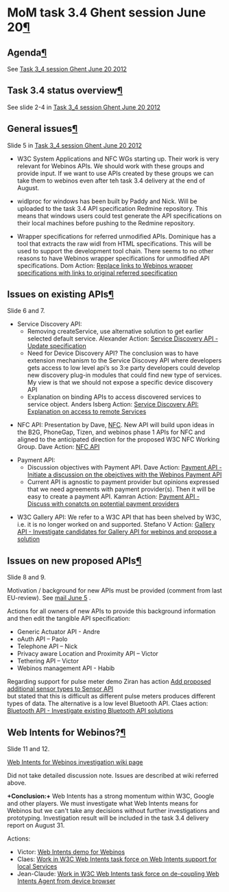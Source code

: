 MoM task 3.4 Ghent session June 20[¶](#MoM-task-34-Ghent-session-June-20)
=========================================================================

Agenda[¶](#Agenda)
------------------

See [Task 3\_4 session Ghent June 20
2012](http://dev.webinos.org/redmine/attachments/2185/Task_3_4_session_Ghent_June_20_2012.pptx)

Task 3.4 status overview[¶](#Task-34-status-overview)
-----------------------------------------------------

See slide 2-4 in [Task 3\_4 session Ghent June 20
2012](http://dev.webinos.org/redmine/attachments/2185/Task_3_4_session_Ghent_June_20_2012.pptx)

General issues[¶](#General-issues)
----------------------------------

Slide 5 in [Task 3\_4 session Ghent June 20
2012](http://dev.webinos.org/redmine/attachments/2185/Task_3_4_session_Ghent_June_20_2012.pptx)

-   W3C System Applications and NFC WGs starting up. Their work is very
    relevant for Webinos APIs. We should work with these groups and
    provide input. If we want to use APIs created by these groups we can
    take them to webinos even after teh task 3.4 delivery at the end of
    August.

<!-- -->

-   widlproc for windows has been built by Paddy and Nick. Will be
    uploaded to the task 3.4 API specification Redmine repository. This
    means that windows users could test generate the API specifications
    on their local machines before pushing to the Redmine repository.

<!-- -->

-   Wrapper specifications for referred unmodified APIs. Dominique has a
    tool that extracts the raw widl from HTML specifications. This will
    be used to support the development tool chain. There seems to no
    other reasons to have Webinos wrapper specifications for unmodified
    API specifications. Dom Action: [Replace links to Webinos wrapper
    specifications with links to original referred
    specification](http://dev.webinos.org/redmine/issues/909)

Issues on existing APIs[¶](#Issues-on-existing-APIs)
----------------------------------------------------

Slide 6 and 7.

-   Service Discovery API:
    -   Removing createService, use alternative solution to get earlier
        selected default service. Alexander Action: [Service Discovery
        API - Update
        specification](http://dev.webinos.org/redmine/issues/916)
    -   Need for Device Discovery API? The conclusion was to have
        extension mechanism to the Service Discovey API where developers
        gets access to low level api’s so 3:e party developers could
        develop new discovery plug-in modules that could find new type
        of services. My view is that we should not expose a specific
        device discovery API
    -   Explanation on binding APIs to access discovered services to
        service object. Anders Isberg Action: [Service Discovery API:
        Explanation on access to remote
        Services](http://dev.webinos.org/redmine/issues/917)

<!-- -->

-   NFC API: Presentation by Dave,
    [NFC](http://dev.webinos.org/redmine/attachments/download/2157). New
    API will build upon ideas in the B2G, PhoneGap, Tizen, and webinos
    phase 1 APIs for NFC and aligned to the anticipated direction for
    the proposed W3C NFC Working Group. Dave Action: [NFC
    API](http://dev.webinos.org/redmine/issues/910)

<!-- -->

-   Payment API:
    -   Discussion objectives with Payment API. Dave Action: [Payment
        API - Initiate a discussion on the obejctives with the Webinos
        Payment API](http://dev.webinos.org/redmine/issues/911)
    -   Current API is agnostic to payment provider but opinions
        expressed that we need agreements with payment provider(s). Then
        it will be easy to create a payment API. Kamran Action: [Payment
        API - Discuss with conatcts on potential payment
        providers](http://dev.webinos.org/redmine/issues/913)

<!-- -->

-   W3C Gallery API: We refer to a W3C API that has been shelved by W3C,
    i.e. it is no longer worked on and supported. Stefano V Action:
    [Gallery API - Investigate candidates for Gallery API for webinos
    and propose a solution](http://dev.webinos.org/redmine/issues/914)

Issues on new proposed APIs[¶](#Issues-on-new-proposed-APIs)
------------------------------------------------------------

Slide 8 and 9.

Motivation / background for new APIs must be provided (comment from last
EU-review). See [mail June
5](https://listen.fokus.fraunhofer.de/sympa/arc/webinos-wp3-ml/2012-06/msg00021.html)
.

Actions for all owners of new APIs to provide this background
information and then edit the tangible API specification:

-   Generic Actuator API - Andre
-   oAuth API – Paolo
-   Telephone API – Nick
-   Privacy aware Location and Proximity API – Victor
-   Tethering API – Victor
-   Webinos management API - Habib

Regarding support for pulse meter demo Ziran has action [Add proposed
additional sensor types to Sensor
API](http://dev.webinos.org/redmine/issues/874)\
but stated that this is difficult as different pulse meters produces
different types of data. The alternative is a low level Bluetooth API.
Claes action: [Bluetooth API - Investigate existing Bluetooth API
solutions](http://dev.webinos.org/redmine/issues/921)

Web Intents for Webinos?[¶](#Web-Intents-for-Webinos)
-----------------------------------------------------

Slide 11 and 12.

[Web Intents for Webinos investigation wiki
page](/t3-4/wiki/Web_Intents_for_Webinos)

Did not take detailed discussion note. Issues are described at wiki
referred above.

**+Conclusion:+** Web Intents has a strong momentum within W3C, Google
and other players. We must investigate what Web Intents means for
Webinos but we can't take any decisions without further investigations
and prototyping. Investigation result will be included in the task 3.4
delivery report on August 31.

Actions:

-   Victor: [Web Intents demo for
    Webinos](http://dev.webinos.org/redmine/issues/922)
-   Claes: [Work in W3C Web Intents task force on Web Intents support
    for local Services](http://dev.webinos.org/redmine/issues/923)
-   Jean-Claude: [Work in W3C Web Intents task force on de-coupling Web
    Intents Agent from device
    browser](http://dev.webinos.org/redmine/issues/924)


